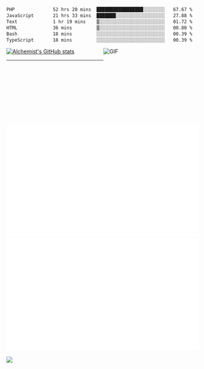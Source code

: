 <!--START_SECTION:waka-->

```text
PHP              52 hrs 20 mins  █████████████████░░░░░░░░   67.67 %
JavaScript       21 hrs 33 mins  ███████░░░░░░░░░░░░░░░░░░   27.88 %
Text             1 hr 19 mins    ▒░░░░░░░░░░░░░░░░░░░░░░░░   01.72 %
HTML             36 mins         ▒░░░░░░░░░░░░░░░░░░░░░░░░   00.80 %
Bash             18 mins         ░░░░░░░░░░░░░░░░░░░░░░░░░   00.39 %
TypeScript       18 mins         ░░░░░░░░░░░░░░░░░░░░░░░░░   00.39 %
```

<!--END_SECTION:waka-->

[![Alchemist's GitHub stats](https://github-readme-stats.vercel.app/api?username=DrMaxis&show_icons=true&theme=outrun&count_private=true)](#)
<img align="right" alt="GIF" src="https://user-images.githubusercontent.com/5355808/139111924-210cc6fa-9fb1-4dac-929d-6324a5836a92.gif" width="250" height="200" />
<hr />

![](https://raw.githubusercontent.com/DrMaxis/github-stats-transparent/output/generated/overview.svg)
![](https://raw.githubusercontent.com/DrMaxis/github-stats-transparent/output/generated/languages.svg)

 
<a href="https://count.getloli.com/"><img src="https://count.getloli.com/get/@:maxis-the-alchemist?theme=rule34"></a>
<!-- https://count.getloli.com/get/@alchemist?theme=rule34 -->
<br>
